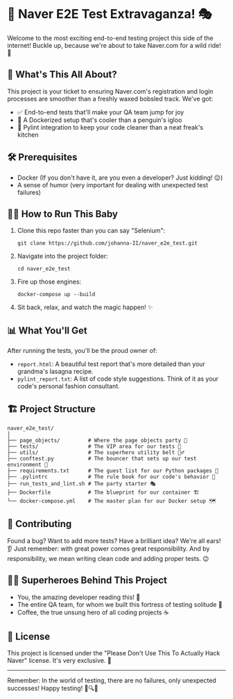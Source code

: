 # 🚀 Naver E2E Test Extravaganza! 🎭

Welcome to the most exciting end-to-end testing project this side of the internet! Buckle up, because we're about to take Naver.com for a wild ride! 🎢

## 🌟 What's This All About?

This project is your ticket to ensuring Naver.com's registration and login processes are smoother than a freshly waxed bobsled track. We've got:

- ✅ End-to-end tests that'll make your QA team jump for joy
- 🐳 A Dockerized setup that's cooler than a penguin's igloo
- 🧹 Pylint integration to keep your code cleaner than a neat freak's kitchen

## 🛠 Prerequisites

- Docker (If you don't have it, are you even a developer? Just kidding! 😉)
- A sense of humor (very important for dealing with unexpected test failures)

## 🏃‍♂️ How to Run This Baby

1. Clone this repo faster than you can say "Selenium":
   ```
   git clone https://github.com/johanna-II/naver_e2e_test.git
   ```

2. Navigate into the project folder:
   ```
   cd naver_e2e_test
   ```

3. Fire up those engines:
   ```
   docker-compose up --build
   ```

4. Sit back, relax, and watch the magic happen! ✨

## 📊 What You'll Get

After running the tests, you'll be the proud owner of:

- `report.html`: A beautiful test report that's more detailed than your grandma's lasagna recipe.
- `pylint_report.txt`: A list of code style suggestions. Think of it as your code's personal fashion consultant.

## 🏗 Project Structure

```
naver_e2e_test/
│
├── page_objects/         # Where the page objects party 🎉
├── tests/                # The VIP area for our tests 🧪
├── utils/                # The superhero utility belt 🦸‍♂️
├── conftest.py           # The bouncer that sets up our test environment 💪
├── requirements.txt      # The guest list for our Python packages 📜
├── .pylintrc             # The rule book for our code's behavior 📏
├── run_tests_and_lint.sh # The party starter 🎭
├── Dockerfile            # The blueprint for our container 🏗
└── docker-compose.yml    # The master plan for our Docker setup 🗺
```

## 🎳 Contributing

Found a bug? Want to add more tests? Have a brilliant idea? We're all ears! 👂
Just remember: with great power comes great responsibility. And by responsibility, we mean writing clean code and adding proper tests. 😉

## 🦸‍♀️ Superheroes Behind This Project

- You, the amazing developer reading this! 🌟
- The entire QA team, for whom we built this fortress of testing solitude 🏰
- Coffee, the true unsung hero of all coding projects ☕

## 📜 License

This project is licensed under the "Please Don't Use This To Actually Hack Naver" license. It's very exclusive. 🧐

---

Remember: In the world of testing, there are no failures, only unexpected successes! Happy testing! 🎉🔍🐞
